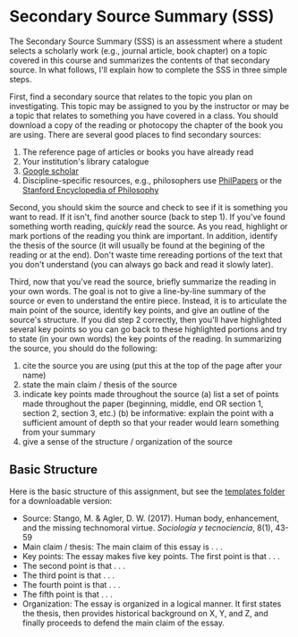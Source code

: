 # Secondary Source Summary (SSS)

The Secondary Source Summary (SSS) is an assessment where a student selects a scholarly work (e.g., journal article, book chapter) on a topic covered in this course and summarizes the contents of that secondary source. In what follows, I'll explain how to complete the SSS in three simple steps.  

First, find a secondary source that relates to the topic you plan on investigating. This topic may be assigned to you by the instructor or may be a topic that relates to something you have covered in a class. You should download a copy of the reading or photocopy the chapter of the book you are using. There are several good places to find secondary sources: 

1. The reference page of articles or books you have already read
1. Your institution's library catalogue
1. [Google scholar](https://scholar.google.com/)
1. Discipline-specific resources, e.g., philosophers use [PhilPapers](https://philpapers.org/) or the [Stanford Encyclopedia of Philosophy](https://plato.stanford.edu/)
 
Second, you should skim the source and check to see if it is something you want to read. If it isn't, find another source (back to step 1). If you've found something worth reading, *quickly* read the source. As you read, highlight or mark portions of the reading you think are important. In addition, identify the thesis of the source (it will usually be found at the begining of the reading or at the end). Don't waste time rereading portions of the text that you don't understand (you can always go back and read it slowly later). 

Third, now that you've read the source, briefly summarize the reading in your own words. The goal is not to give a line-by-line summary of the source or even to understand the entire piece. Instead, it is to articulate the main point of the source, identify key points, and give an outline of the source's structure. If you did step 2 correctly, then you'll have highlighted several key points so you can go back to these highlighted portions and try to state (in your own words) the key points of the reading. In summarizing the source, you should do the following:

1. cite the source you are using (put this at the top of the page after your name)
2. state the main claim / thesis of the source
3. indicate key points made throughout the source (a) list a set of points made throughout the paper (beginning, middle, end OR section 1, section 2, section 3, etc.) (b) be informative: explain the point with a sufficient amount of depth so that your reader would learn something from your summary
4. give a sense of the structure / organization of the source 

## Basic Structure

Here is the basic structure of this assignment, but see the [templates folder](https://github.com/davidagler/howtowritephilosophy/tree/main/templates) for a downloadable version:

- Source: Stango, M. & Agler, D. W. (2017). Human body, enhancement, and the missing technomoral virtue. *Sociología y tecnociencia*, 8(1), 43-59
- Main claim / thesis: The main claim of this essay is . . .
- Key points: The essay makes five key points. The first point is that . . .
- The second point is that . . .
- The third point is that . . .
- The fourth point is that . . .
- The fifth point is that . . .
- Organization: The essay is organized in a logical manner. It first states the thesis, then provides historical background on X, Y, and Z, and finally proceeds to defend the main claim of the essay.

<!--- TODO: Add more templates -->